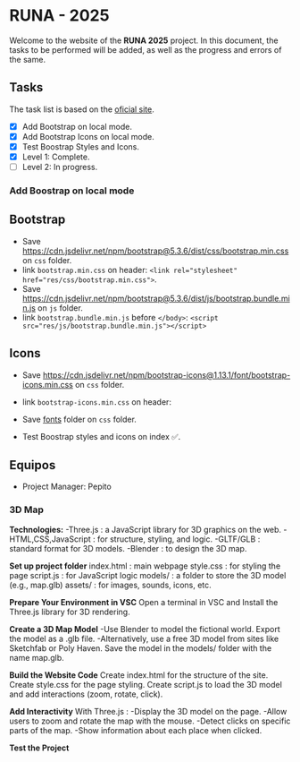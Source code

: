 # RUNA - 2025

Welcome to the website of the **RUNA 2025** project. In this document, the tasks to be performed will be added, as well as the progress and errors of the same.

## Tasks

The task list is based on the [oficial site](https://israelcueva.github.io/colegio-docs/#/3-secundaria/proyecto).

- [x] Add Bootstrap on local mode.
- [x] Add Bootstrap Icons on local mode.
- [x] Test Boostrap Styles and Icons.
- [x] Level 1: Complete.
- [ ] Level 2: In progress.

### Add Boostrap on local mode

**Bootstrap**
---

- Save https://cdn.jsdelivr.net/npm/bootstrap@5.3.6/dist/css/bootstrap.min.css on `css` folder.
- link `bootstrap.min.css` on header: `<link rel="stylesheet" href="res/css/bootstrap.min.css">`.
- Save https://cdn.jsdelivr.net/npm/bootstrap@5.3.6/dist/js/bootstrap.bundle.min.js on `js` folder.
- link `bootstrap.bundle.min.js` before `</body>`: `<script src="res/js/bootstrap.bundle.min.js"></script>`

**Icons**
---

- Save https://cdn.jsdelivr.net/npm/bootstrap-icons@1.13.1/font/bootstrap-icons.min.css on `css` folder.
- link `bootstrap-icons.min.css` on header: 
- Save [fonts](https://github.com/twbs/icons/releases/download/v1.13.1/bootstrap-icons-1.13.1.zip) folder on `css` folder.

- Test Boostrap styles and icons on index ✅.

## Equipos

- Project Manager: Pepito

### 3D Map
**Technologies:**
-Three.js              :   a JavaScript library for 3D graphics on the web.
-HTML,CSS,JavaScript   :   for structure, styling, and logic.
-GLTF/GLB              :   standard format for 3D models.
-Blender               :   to design the 3D map.

**Set up project folder**
index.html  :    main webpage
style.css   :    for styling the page
script.js   :    for JavaScript logic
models/     :    a folder to store the 3D model (e.g., map.glb)
assets/     :    for images, sounds, icons, etc.

**Prepare Your Environment in VSC**
Open a terminal in VSC and
Install the Three.js library for 3D rendering.

**Create a 3D Map Model**
-Use Blender to model the fictional world. Export the model as a .glb file.
-Alternatively, use a free 3D model from sites like Sketchfab or Poly Haven.
Save the model in the models/ folder with the name map.glb.

**Build the Website Code**
Create index.html for the structure of the site.
Create style.css for the page styling.
Create script.js to load the 3D model and add interactions (zoom, rotate, click).

**Add Interactivity**
With Three.js :
-Display the 3D model on the page.
-Allow users to zoom and rotate the map with the mouse.
-Detect clicks on specific parts of the map.
-Show information about each place when clicked.

**Test the Project**





